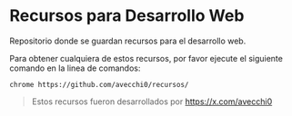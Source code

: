 # Recursos para Desarrollo Web
Repositorio donde se guardan recursos para el desarrollo web.

Para obtener cualquiera de estos recursos, por favor ejecute el siguiente comando en la linea de comandos:
```
chrome https://github.com/avecchi0/recursos/
```



> Estos recursos fueron desarrollados por https://x.com/avecchi0
